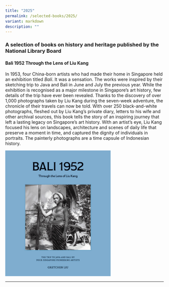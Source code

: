 ```yaml
---
title: "2025"
permalink: /selected-books/2025/
variant: markdown
description: ""
---
```

### **A selection of books on history and heritage published by the National Library Board**

#### **Bali 1952 Through the Lens of Liu Kang**

In 1953, four China-born artists who had made their home in Singapore held an exhibition titled&nbsp;_Bali_. It was a sensation. The works were inspired by their sketching trip to Java and Bali in June and July the previous year. While the exhibition is recognised as a major milestone in Singapore’s art history, few details of the trip have ever been revealed. Thanks to the discovery of over 1,000 photographs taken by Liu Kang during the seven-week adventure, the chronicle of their travels can now be told. With over 250 black-and-white photographs, fleshed out by Liu Kang’s private diary, letters to his wife and other archival sources, this book tells the story of an inspiring journey that left a lasting legacy on Singapore’s art history. With an artist’s eye, Liu Kang focused his lens on landscapes, architecture and scenes of daily life that preserve a moment in time, and captured the dignity of individuals in portraits. The painterly photographs are a time capsule of Indonesian history.

<img src="/images/publications/Bali_1952_Through_the_Lens_of_Liu_Kang_Isomer.jpg" style="width:auto; height:400px"><br>
 
<hr>